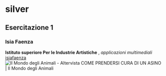 # silver
## Esercitazione 1
### Isia Faenza
**Istituto superiore Per le Industrie Artistiche** , *applicazioni multimediali* [isiafaenza](https://www.isiafaenza.it/)
![Il Mondo degli Animali - Altervista
COME PRENDERSI CURA DI UN ASINO | Il Mondo degli Animali](https://www.google.it/search?q=asino&sxsrf=AOaemvJRwloXSqmxNz5BisoOxSY5OzHHuQ:1634561689941&source=lnms&tbm=isch&sa=X&ved=2ahUKEwjwlJHngNTzAhVNyqQKHZnkBbUQ_AUoAXoECAEQAw&biw=1580&bih=805&dpr=2#imgrc=8VLRSeywJ87qZM)
